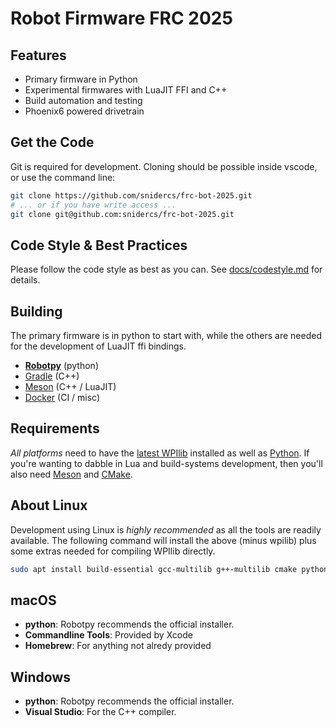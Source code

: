 <!-- [![Build](https://github.com/snidercs/bot-2024/actions/workflows/build.yml/badge.svg)](https://github.com/snidercs/bot-2024/actions/workflows/build.yml) -->
# Robot Firmware FRC 2025
## Features
- Primary firmware in Python
- Experimental firmwares with LuaJIT FFI and C++
- Build automation and testing
- Phoenix6 powered drivetrain

## Get the Code
Git is required for development.  Cloning should be possible inside vscode, or use the command line:

```bash
git clone https://github.com/snidercs/frc-bot-2025.git
# ... or if you have write access ...
git clone git@github.com:snidercs/frc-bot-2025.git
```

## Code Style & Best Practices
Please follow the code style as best as you can.  See [docs/codestyle.md](docs/codestyle.md) for details.

## Building
The primary firmware is in python to start with, while the others are needed for the development of LuaJIT ffi bindings.
* **[Robotpy](docs/build-python.md)** (python)
* [Gradle](docs/build-gradle.md) (C++)
* [Meson](docs/build-meson.md) (C++ / LuaJIT)
* [Docker](docs/docker.md) (CI / misc)

## Requirements
*All platforms* need to have the [latest WPIlib](https://github.com/wpilibsuite/allwpilib/releases) installed as well as [Python](https://www.python.org/downloads/). If you're wanting to dabble in Lua and build-systems development, then you'll also need [Meson](https://mesonbuild.com/Getting-meson.html) and [CMake](https://cmake.org).

## About Linux
Development using Linux is *highly recommended* as all the tools are readily available.  The following command will install the above (minus wpilib) plus some extras needed for compiling WPIlib directly.

```bash
sudo apt install build-essential gcc-multilib g++-multilib cmake python3 python3-pip meson protobuf-compiler libprotobuf-dev libprotoc-dev libopencv-dev clang
```

## macOS
* **python**: Robotpy recommends the official installer.
* **Commandline Tools**: Provided by Xcode
* **Homebrew**: For anything not alredy provided

## Windows
* **python**: Robotpy recommends the official installer.
* **Visual Studio**: For the C++ compiler.
